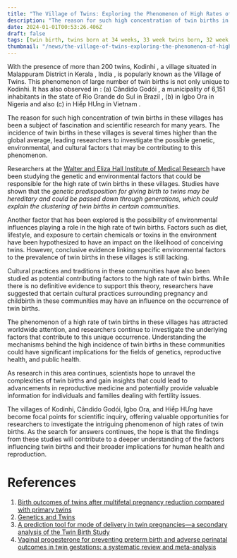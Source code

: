 ```yaml
---
title: "The Village of Twins: Exploring the Phenomenon of High Rates of Twin Births"
description: "The reason for such high concentration of twin births in these villages has been a subject of fascination and scientific research for many years. The incidence of twin births in these villages is several times higher than the global average, leading researchers to investigate the possible genetic, environmental, and cultural factors that may be contributing to this phenomenon."
date: 2024-01-01T00:53:26.406Z
draft: false
tags: [twin birth, twins born at 34 weeks, 33 week twins born, 32 week twins born, average birth week for twins, twins birth prediction, chances of have twins, chances of twins, 50 mg clomid and twins statistics, twins chance of having twins]
thumbnail: "/news/the-village-of-twins-exploring-the-phenomenon-of-high-rates-of-twin-births/thumb.png"
---
```


With the presence of more than 200 twins, Kodinhi , a village situated in Malappuram District in Kerala , India , is popularly known as the Village of Twins. This phenomenon of large number of twin births is not only unique to Kodinhi. It has also observed in : (a) Cândido Godói , a municipality of 6,151 inhabitants in the state of Rio Grande do Sul in Brazil , (b) in Igbo Ora in Nigeria and also (c) in Hiểp HƯng in Vietnam . 

The reason for such high concentration of twin births in these villages has been a subject of fascination and scientific research for many years. The incidence of twin births in these villages is several times higher than the global average, leading researchers to investigate the possible genetic, environmental, and cultural factors that may be contributing to this phenomenon.

Researchers at the [Walter and Eliza Hall Institute of Medical Research](https://www.wehi.edu.au/) have been studying the genetic and environmental factors that could be responsible for the high rate of twin births in these villages. Studies have shown that the _genetic predisposition for giving birth to twins may be hereditary and could be passed down through generations, which could explain the clustering of twin births in certain communities_.

Another factor that has been explored is the possibility of environmental influences playing a role in the high rate of twin births. Factors such as diet, lifestyle, and exposure to certain chemicals or toxins in the environment have been hypothesized to have an impact on the likelihood of conceiving twins. However, conclusive evidence linking specific environmental factors to the prevalence of twin births in these villages is still lacking.

Cultural practices and traditions in these communities have also been studied as potential contributing factors to the high rate of twin births. While there is no definitive evidence to support this theory, researchers have suggested that certain cultural practices surrounding pregnancy and childbirth in these communities may have an influence on the occurrence of twin births.

The phenomenon of a high rate of twin births in these villages has attracted worldwide attention, and researchers continue to investigate the underlying factors that contribute to this unique occurrence. Understanding the mechanisms behind the high incidence of twin births in these communities could have significant implications for the fields of genetics, reproductive health, and public health.

As research in this area continues, scientists hope to unravel the complexities of twin births and gain insights that could lead to advancements in reproductive medicine and potentially provide valuable information for individuals and families dealing with fertility issues.

The villages of Kodinhi, Cândido Godói, Igbo Ora, and Hiểp HƯng have become focal points for scientific inquiry, offering valuable opportunities for researchers to investigate the intriguing phenomenon of high rates of twin births. As the search for answers continues, the hope is that the findings from these studies will contribute to a deeper understanding of the factors influencing twin births and their broader implications for human health and reproduction.

# References

1. [Birth outcomes of twins after multifetal pregnancy reduction compared with primary twins](https://doi.org/10.1016/j.ajogmf.2023.101230)
2. [Genetics and Twins](https://doi.org/10.1053/j.nainr.2011.09.008)
3. [A prediction tool for mode of delivery in twin pregnancies—a secondary analysis of the Twin Birth Study](https://doi.org/10.1016/j.ajog.2023.11.1230)
4. [Vaginal progesterone for preventing preterm birth and adverse perinatal outcomes in twin gestations: a systematic review and meta-analysis](https://doi.org/10.1016/j.ajog.2023.05.010)